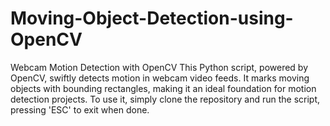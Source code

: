 # Moving-Object-Detection-using-OpenCV
Webcam Motion Detection with OpenCV  This Python script, powered by OpenCV, swiftly detects motion in webcam video feeds. It marks moving objects with bounding rectangles, making it an ideal foundation for motion detection projects. To use it, simply clone the repository and run the script, pressing 'ESC' to exit when done.
